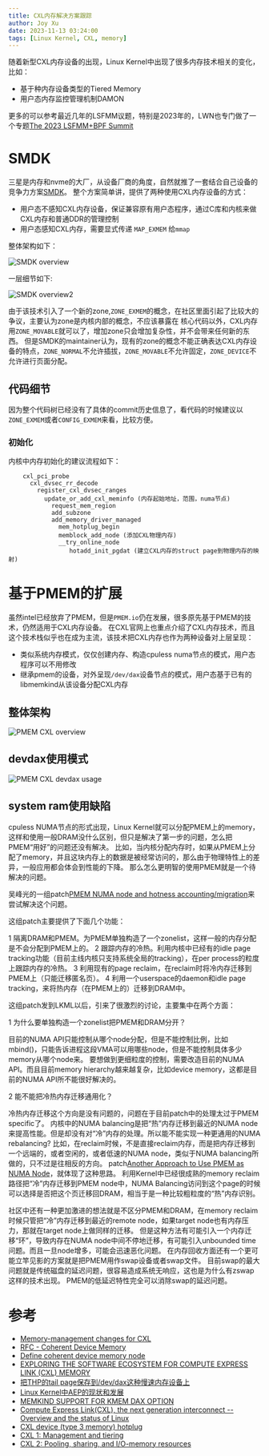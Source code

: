 ```yaml
---
title: CXL内存解决方案跟踪
author: Joy Xu
date: 2023-11-13 03:24:00
tags: [Linux Kernel, CXL, memory]
---
```


随着新型CXL内存设备的出现，Linux Kernel中出现了很多内存技术相关的变化，比如：

* 基于种内存设备类型的Tiered Memory
* 用户态内存监控管理机制DAMON

更多的可以参考最近几年的LSFMM议题，特别是2023年的，LWN也专门做了一个专题[The 2023 LSFMM+BPF Summit](https://lwn.net/Articles/lsfmmbpf2023/)

# SMDK

三星是内存和nvme的大厂，从设备厂商的角度，自然就推了一套结合自己设备的竞争力方案[SMDK](https://github.com/OpenMPDK/SMDK)。
整个方案简单讲，提供了两种使用CXL内存设备的方式：

* 用户态不感知CXL内存设备，保证兼容原有用户态程序，通过C库和内核来做CXL内存和普通DDR的管理控制
* 用户态感知CXL内存，需要显式传递 `MAP_EXMEM` 给`mmap`

整体架构如下：

![SMDK overview](/images/cxl_smdk_overview.png)

一层细节如下:

![SMDK overview2](/images/cxl_smdk_overview2.png)

由于该技术引入了一个新的zone,`ZONE_EXMEM`的概念，在社区里面引起了比较大的争议，主要认为zone是内核内部的概念，不应该暴露在
核心代码以外，CXL内存用`ZONE_MOVABLE`就可以了，增加zone只会增加复杂性，并不会带来任何新的东西。
但是SMDK的maintainer认为，现有的zone的概念不能正确表达CXL内存设备的特点，`ZONE_NORMAL`不允许插拔，`ZONE_MOVABLE`不允许固定，`ZONE_DEVICE`不允许进行页面分配。


## 代码细节

因为整个代码树已经没有了具体的commit历史信息了，看代码的时候建议以`ZONE_EXMEM`或者`CONFIG_EXMEM`来看，比较方便。

### 初始化

内核中内存初始化的建议流程如下：

		cxl_pci_probe
		  cxl_dvsec_rr_decode
		    register_cxl_dvsec_ranges
		      update_or_add_cxl_meminfo (内存起始地址，范围，numa节点)
		        request_mem_region
		        add_subzone
		        add_memory_driver_managed
		          mem_hotplug_begin
		          memblock_add_node (添加CXL物理内存)
		          __try_online_node
		             hotadd_init_pgdat (建立CXL内存的struct page到物理内存的映射)

# 基于PMEM的扩展

虽然intel已经放弃了PMEM，但是`PMEM.io`仍在发展，很多原先基于PMEM的技术，仍然适用于CXL内存设备。
在CXL官网上也重点介绍了CXL内存技术，而且这个技术栈似乎也在成为主流，该技术把CXL内存也作为两种设备对上层呈现：

* 类似系统内存模式，仅仅创建内存、构造cpuless numa节点的模式，用户态程序可以不用修改
* 继承pmem的设备，对外呈现`/dev/dax`设备节点的模式，用户态基于已有的libmemkind从该设备分配CXL内存

## 整体架构

![PMEM CXL overview](/images/cxl_pmem_overview.png)

## devdax使用模式

![PMEM CXL devdax usage](/images/cxl_pmem_devdax_usage.png)

## system ram使用缺陷

cpuless NUMA节点的形式出现，Linux Kernel就可以分配PMEM上的memory，这样和使用一般DRAM没什么区别，但只是解决了第一步的问题，怎么把PMEM“用好”的问题还没有解决。
比如，当内核分配内存时，如果从PMEM上分配了memory，并且这块内存上的数据是被经常访问的，那么由于物理特性上的差异，一般应用都会体会到性能的下降。
那么怎么更明智的使用PMEM就是一个待解决的问题。

吴峰光的一组patch[PMEM NUMA node and hotness accounting/migration](https://lore.kernel.org/linux-mm/20190202065741.GA1011@xz-x1/T/)来尝试解决这个问题。

这组patch主要提供了下面几个功能：

1 隔离DRAM和PMEM。为PMEM单独构造了一个zonelist，这样一般的内存分配是不会分配到PMEM上的。
2 跟踪内存的冷热。利用内核中已经有的idle page tracking功能（目前主线内核只支持系统全局的tracking），在per process的粒度上跟踪内存的冷热。
3 利用现有的page reclaim，在reclaim时将冷内存迁移到PMEM上（只能迁移匿名页）。
4 利用一个userspace的daemon和idle page tracking，来将热内存（在PMEM上的）迁移到DRAM中。

这组patch发到LKML以后，引来了很激烈的讨论，主要集中在两个方面：

1 为什么要单独构造一个zonelist把PMEM和DRAM分开？

目前的NUMA API只能控制从哪个node分配，但是不能控制比例，比如mbind()，只能告诉进程这段VMA可以用哪些node，但是不能控制具体多少memory从哪个node来。
要想做到更细粒度的控制，需要改造目前的NUMA API。而且目前memory hierarchy越来越复杂，比如device memory，这都是目前的NUMA API所不能很好解决的。

2 能不能把冷热内存迁移通用化？

冷热内存迁移这个方向是没有问题的，问题在于目前patch中的处理太过于PMEM specific了。
内核中的NUMA balancing是把“热”内存迁移到最近的NUMA node来提高性能。但是却没有对“冷”内存的处理。所以能不能实现一种更通用的NUMA rebalancing?
比如，在reclaim时候，不是直接reclaim内存，而是把内存迁移到一个远端的，或者空闲的，或者低速的NUMA node，类似于NUMA balancing所做的，只不过是往相反的方向。
patch[Another Approach to Use PMEM as NUMA Node](https://lore.kernel.org/linux-mm/1554955019-29472-1-git-send-email-yang.shi@linux.alibaba.com/)，就体现了这种思路。
利用Kernel中已经很成熟的memory reclaim路径把“冷”内存迁移到PMEM node中，NUMA Balancing访问到这个page的时候可以选择是否把这个页迁移回DRAM，相当于是一种比较粗粒度的“热”内存识别。

社区中还有一种更加激进的想法就是不区分PMEM和DRAM，在memory reclaim时候只管把“冷”内存迁移到最近的remote node，如果target node也有内存压力，那就在target node上做同样的迁移。
但是这种方法有可能引入一个内存迁移“环”，导致内存在NUMA node中间不停地迁移，有可能引入unbounded time问题。而且一旦node增多，可能会迅速恶化问题。
在内存回收方面还有一个更可能立竿见影的方案就是把PMEM用作swap设备或者swap文件。
目前swap的最大问题就是传统磁盘的延迟问题，很容易造成系统无响应，这也是为什么有zswap这样的技术出现。
PMEM的低延迟特性完全可以消除swap的延迟问题。

# 参考

* [Memory-management changes for CXL](https://lwn.net/Articles/931416/)
* [RFC - Coherent Device Memory](https://lwn.net/Articles/720380/)
* [Define coherent device memory node](https://lwn.net/Articles/713035/)
* [EXPLORING THE SOFTWARE ECOSYSTEM FOR COMPUTE EXPRESS LINK (CXL) MEMORY](https://pmem.io/blog/2023/05/exploring-the-software-ecosystem-for-compute-express-link-cxl-memory/)
* [把THP的tail page保存到/dev/dax这种慢速内存设备上](https://lore.kernel.org/linux-mm/20210325230938.30752-1-joao.m.martins@oracle.com/)
* [Linux Kernel中AEP的现状和发展](https://cloud.tencent.com/developer/article/1442273)
* [MEMKIND SUPPORT FOR KMEM DAX OPTION](https://pmem.io/blog/2020/01/memkind-support-for-kmem-dax-option/)
* [Compute Express Link(CXL), the next generation interconnect -- Overview and the status of Linux](https://www.fujitsu.com/jp/documents/products/software/os/linux/catalog/NVMSA_CXL_overview_and_the_status_of_Linux.pdf)
* [CXL device (type 3 memory) hotplug](https://lore.kernel.org/linux-cxl/646e7f96f33e2_33fb3294c1@dwillia2-xfh.jf.intel.com.notmuch/T/#m8f3dd3d916600cce4ea088588add5501870c5241)
* [CXL 1: Management and tiering](https://lwn.net/Articles/894598/)
* [CXL 2: Pooling, sharing, and I/O-memory resources](https://lwn.net/Articles/894626/)
